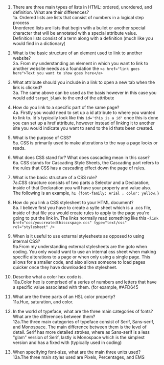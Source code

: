 1. There are three main types of lists in HTML: ordered, unordered, and definition. What are their differences? <br />
  1a. Ordered lists are lists that consist of numbers in a logical step process <br />
    Unordered lists are lists that begin with a bullet or another special character that will be annotated with a special attribute value. <br />
    Definition lists consist of a term along with a definition (much like you would find in a dictionary) <br />

2. What is the basic structure of an element used to link to another website? <br />
  2a. From my understanding an element in which you want to link to another website needs as a foundation the `<a href="link goes here">Text you want to show goes here</a>` <br />

3. What attribute should you include in a link to open a new tab when the link is clicked? <br />
  3a. The same above can be used as the basis however in this case you would add `target_blank` to the end of the attribute <br />

4. How do you link to a specific part of the same page? <br />
  4a. Firstly you would need to set up a id attribute to where you wanted to link to. Id's typically look like this `id='this_is_a_id'` once this is done you can set up a href
  attribute, however instead of linking it to another site you would indicate you want to send to the id thats been created. <br />
5. What is the purpose of CSS?<br />
  5a. CSS is primarily used to make alterations to the way a page looks or reads. <br />

6. What does CSS stand for? What does cascading mean in this case?<br />
  6a. CSS stands for Cascading Style Sheets, the Cascading part refers to the rules that CSS has a cascading effect down the page of rules.<br />

7. What is the basic structure of a CSS rule?<br />
  7a.CSS structure consists of two parts a Selector and a Declaration, inside of that Declaration you will have your property and value also. The following is an example, `h1 {font-family: Arial ; color: yellow;}`<br />

8. How do you link a CSS stylesheet to your HTML document?<br />
  8a. I believe first you have to create a sytle sheet which is a .ccs file, inside of that file you would create rules to apply to the page you're going to put the link in. The links normally read something like this `<link href="ccs/youcreatedthisccspage.ccs" type="text/css" rel="stylesheet" />` <br />

9. When is it useful to use external stylesheets as opposed to using internal CSS?<br />
  9a.From my understanding external stylesheets are the goto when coding. You only would want to use an internal css sheet when making specific alterations to a page or when only using a single page. This allows for a smaller code, and also allows someone to load pages quicker once they have downloaded the stylesheet.<br />

10. Describe what a color hex code is.<br />
  10a.Color hex is comprised of a series of numbers and letters that have a specific value associated with them. (for example, #AFD645<br />

11. What are the three parts of an HSL color property?<br />
  11a.Hue, saturation, and color. <br />

12. In the world of typeface, what are the three main categories of fonts? What are the differences between them?<br />
  12a.The three main categories of typeface consist of Serif, Sans-serif, and Monospace. The main difference between them is the level of detail. Serif has more detailed strokes, where as Sans-serif is a less "glam" version of Serif, lastly is Monospace which is the simplest version and has a fixed with (typically used in coding)  <br />

13. When specifying font-size, what are the main three units used?<br />
  13a.The three main styles used are Pixels, Percentages, and EMS <br />
